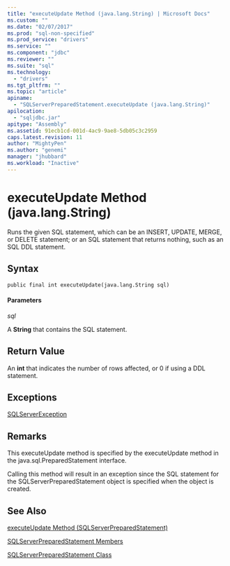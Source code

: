 ```yaml
---
title: "executeUpdate Method (java.lang.String) | Microsoft Docs"
ms.custom: ""
ms.date: "02/07/2017"
ms.prod: "sql-non-specified"
ms.prod_service: "drivers"
ms.service: ""
ms.component: "jdbc"
ms.reviewer: ""
ms.suite: "sql"
ms.technology: 
  - "drivers"
ms.tgt_pltfrm: ""
ms.topic: "article"
apiname: 
  - "SQLServerPreparedStatement.executeUpdate (java.lang.String)"
apilocation: 
  - "sqljdbc.jar"
apitype: "Assembly"
ms.assetid: 91ecb1cd-001d-4ac9-9ae8-5db05c3c2959
caps.latest.revision: 11
author: "MightyPen"
ms.author: "genemi"
manager: "jhubbard"
ms.workload: "Inactive"
---
```

# executeUpdate Method (java.lang.String)

Runs the given SQL statement, which can be an INSERT, UPDATE, MERGE, or DELETE statement; or an SQL statement that returns nothing, such as an SQL DDL statement.

## Syntax

```
public final int executeUpdate(java.lang.String sql)
```

#### Parameters
*sql*

A **String** that contains the SQL statement.

## Return Value
An **int** that indicates the number of rows affected, or 0 if using a DDL statement.

## Exceptions
[SQLServerException](./sqlserverexception-class.md)

## Remarks
This executeUpdate method is specified by the executeUpdate method in the java.sql.PreparedStatement interface.

Calling this method will result in an exception since the SQL statement for the SQLServerPreparedStatement object is specified when the object is created.

## See Also

[executeUpdate Method &#40;SQLServerPreparedStatement&#41;](./executeupdate-method-sqlserverpreparedstatement.md)

[SQLServerPreparedStatement Members](./sqlserverpreparedstatement-members.md)

[SQLServerPreparedStatement Class](./sqlserverpreparedstatement-class.md)
